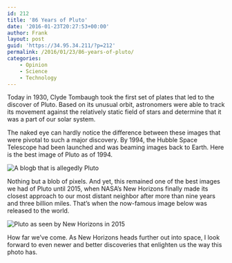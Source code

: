 ```yaml
---
id: 212
title: '86 Years of Pluto'
date: '2016-01-23T20:27:53+00:00'
author: Frank
layout: post
guid: 'https://34.95.34.211/?p=212'
permalink: /2016/01/23/86-years-of-pluto/
categories:
    - Opinion
    - Science
    - Technology
---
```


Today in 1930, Clyde Tombaugh took the first set of plates that led to the discover of Pluto. Based on its unusual orbit, astronomers were able to track its movement against the relatively static field of stars and determine that it was a part of our solar system.

The naked eye can hardly notice the difference between these images that were pivotal to such a major discovery. By 1994, the Hubble Space Telescope had been launched and was beaming images back to Earth. Here is the best image of Pluto as of 1994.

![A blogb that is allegedly Pluto]({{site.url}}{{site.baseurl}}/assets/images/2016/01/image-asset3.jpeg)

Nothing but a blob of pixels. And yet, this remained one of the best images we had of Pluto until 2015, when NASA’s New Horizons finally made its closest approach to our most distant neighbor after more than nine years and three billion miles. That’s when the now-famous image below was released to the world.

![Pluto as seen by New Horizons in 2015]({{site.url}}{{site.baseurl}}/assets/images/2016/01/image-asset.jpeg)

How far we’ve come. As New Horizons heads further out into space, I look forward to even newer and better discoveries that enlighten us the way this photo has.